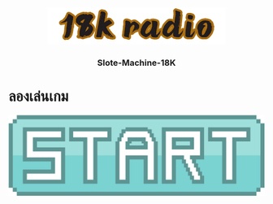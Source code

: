 <p align="center"><a href="#"><img src="sprites/logo_ctl.png"/></a><p/>
<h3 align="center">Slote-Machine-18K</h3>

# ลองเล่นเกม
<p align="center"><a href="https://18k-radio.github.io/Slote-Machine-18K/"><img src="sprites/button_start.png"/></a><p/>